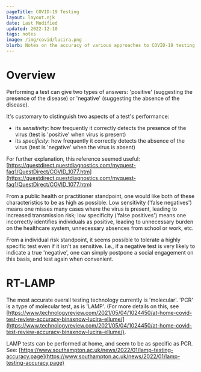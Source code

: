 ```yaml
---
pageTitle: COVID-19 Testing
layout: layout.njk
date: Last Modified
updated: 2022-12-10
tags: notes 
image: /img/covid/lucira.png
blurb: Notes on the accuracy of various approaches to COVID-19 testing.
---
```


# Overview 

Performing a test can give two types of answers:  'positive' (suggesting the presence of the disease) or 'negative' (suggesting the absence of the disease).

It's customary to distinguish two aspects of a test's performance:
- its *sensitivity*: how frequently it correctly detects the presence of the virus (test is 'positive' when virus is present)  
- its *specificity*: how frequently it correctly detects the absence of the virus (test is 'negative' when the virus is absent)

For further explanation, this reference seemed useful: [https://questdirect.questdiagnostics.com/myquest-faq1/QuestDirect/COVID_1077.htm](https://questdirect.questdiagnostics.com/myquest-faq1/QuestDirect/COVID_1077.htm)

From a public health or practitioner standpoint, one would like both of these characteristics to be as high as possible. Low sensitivity ('false negatives') means one misses many cases where the virus is present, leading to increased transmission risk; low specificity ('false positives') means one incorrectly identifies individuals as positive, leading to unnecessary burden on the healthcare system, unnecessary absences from school or work, etc. 

From a individual risk standpoint, it seems possible to tolerate a highly specific test even if it isn't as sensitive.  I.e., if a negative test is very likely to indicate a true 'negative', one can simply postpone a social engagement on this basis, and test again when convenient.    

# RT-LAMP

The most accurate overall testing technology currently is 'molecular'. 'PCR' is a type of molecular test, as is 'LAMP'.  (For more details on this, see [https://www.technologyreview.com/2021/05/04/1024450/at-home-covid-test-review-accuracy-binaxnow-lucira-ellume/](https://www.technologyreview.com/2021/05/04/1024450/at-home-covid-test-review-accuracy-binaxnow-lucira-ellume/).

LAMP tests can be performed at home, and seem to be as specific as PCR.  See: [https://www.southampton.ac.uk/news/2022/01/lamp-testing-accuracy.page](https://www.southampton.ac.uk/news/2022/01/lamp-testing-accuracy.page)


